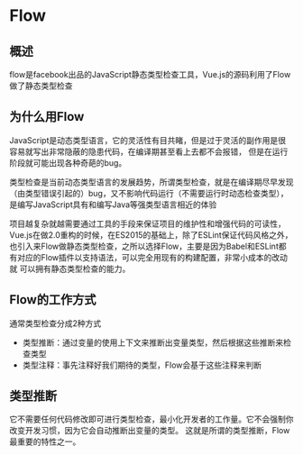 # Flow
## 概述
flow是facebook出品的JavaScript静态类型检查工具，Vue.js的源码利用了Flow做了静态类型检查

## 为什么用Flow
JavaScript是动态类型语言，它的灵活性有目共睹，但是过于灵活的副作用是很容易就写出非常隐蔽的隐患代码，在编译期甚至看上去都不会报错，
但是在运行阶段就可能出现各种奇葩的bug。

类型检查是当前动态类型语言的发展趋势，所谓类型检查，就是在编译期尽早发现（由类型错误引起的）bug，又不影响代码运行（不需要运行时动态检查类型），
是编写JavaScript具有和编写Java等强类型语言相近的体验

项目越复杂就越需要通过工具的手段来保证项目的维护性和增强代码的可读性，Vue.js在做2.0重构的时候，在ES2015的基础上，除了ESLint保证代码风格之外，
也引入来Flow做静态类型检查，之所以选择Flow，主要是因为Babel和ESLint都有对应的Flow插件以支持语法，可以完全用现有的构建配置，非常小成本的改动就
可以拥有静态类型检查的能力。

## Flow的工作方式
通常类型检查分成2种方式

* 类型推断：通过变量的使用上下文来推断出变量类型，然后根据这些推断来检查类型
* 类型注释：事先注释好我们期待的类型，Flow会基于这些注释来判断

## 类型推断
它不需要任何代码修改即可进行类型检查，最小化开发者的工作量。它不会强制你改变开发习惯，因为它会自动推断出变量的类型。
这就是所谓的类型推断，Flow最重要的特性之一。


